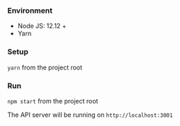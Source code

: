 ### Environment
- Node JS: 12.12 +  
- Yarn

### Setup
`yarn` from the project root

### Run
`npm start` from the project root

The API server will be running on `http://localhost:3001`
